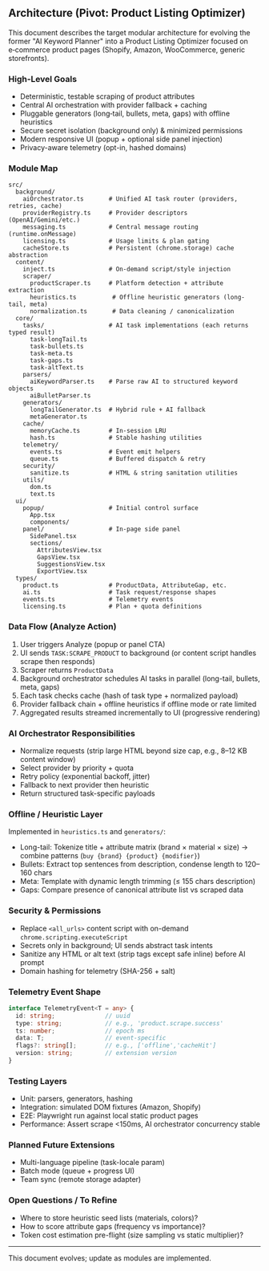 ## Architecture (Pivot: Product Listing Optimizer)

This document describes the target modular architecture for evolving the former "AI Keyword Planner" into a Product Listing Optimizer focused on e‑commerce product pages (Shopify, Amazon, WooCommerce, generic storefronts).

### High-Level Goals
- Deterministic, testable scraping of product attributes
- Central AI orchestration with provider fallback + caching
- Pluggable generators (long‑tail, bullets, meta, gaps) with offline heuristics
- Secure secret isolation (background only) & minimized permissions
- Modern responsive UI (popup + optional side panel injection)
- Privacy-aware telemetry (opt-in, hashed domains)

### Module Map
```
src/
  background/
    aiOrchestrator.ts       # Unified AI task router (providers, retries, cache)
    providerRegistry.ts     # Provider descriptors (OpenAI/Gemini/etc.)
    messaging.ts            # Central message routing (runtime.onMessage)
    licensing.ts            # Usage limits & plan gating
    cacheStore.ts           # Persistent (chrome.storage) cache abstraction
  content/
    inject.ts               # On-demand script/style injection
    scraper/
      productScraper.ts     # Platform detection + attribute extraction
      heuristics.ts          # Offline heuristic generators (long-tail, meta)
      normalization.ts       # Data cleaning / canonicalization
  core/
    tasks/                  # AI task implementations (each returns typed result)
      task-longTail.ts
      task-bullets.ts
      task-meta.ts
      task-gaps.ts
      task-altText.ts
    parsers/
      aiKeywordParser.ts    # Parse raw AI to structured keyword objects
      aiBulletParser.ts
    generators/
      longTailGenerator.ts  # Hybrid rule + AI fallback
      metaGenerator.ts
    cache/
      memoryCache.ts        # In-session LRU
      hash.ts               # Stable hashing utilities
    telemetry/
      events.ts             # Event emit helpers
      queue.ts              # Buffered dispatch & retry
    security/
      sanitize.ts           # HTML & string sanitation utilities
    utils/
      dom.ts
      text.ts
  ui/
    popup/                  # Initial control surface
      App.tsx
      components/
    panel/                  # In-page side panel
      SidePanel.tsx
      sections/
        AttributesView.tsx
        GapsView.tsx
        SuggestionsView.tsx
        ExportView.tsx
  types/
    product.ts              # ProductData, AttributeGap, etc.
    ai.ts                   # Task request/response shapes
    events.ts               # Telemetry events
    licensing.ts            # Plan + quota definitions
```

### Data Flow (Analyze Action)
1. User triggers Analyze (popup or panel CTA)
2. UI sends `TASK:SCRAPE_PRODUCT` to background (or content script handles scrape then responds)
3. Scraper returns `ProductData`
4. Background orchestrator schedules AI tasks in parallel (long-tail, bullets, meta, gaps)
5. Each task checks cache (hash of task type + normalized payload)
6. Provider fallback chain + offline heuristics if offline mode or rate limited
7. Aggregated results streamed incrementally to UI (progressive rendering)

### AI Orchestrator Responsibilities
- Normalize requests (strip large HTML beyond size cap, e.g., 8–12 KB content window)
- Select provider by priority + quota
- Retry policy (exponential backoff, jitter)
- Fallback to next provider then heuristic
- Return structured task-specific payloads

### Offline / Heuristic Layer
Implemented in `heuristics.ts` and `generators/`:
- Long-tail: Tokenize title + attribute matrix (brand × material × size) → combine patterns (`buy {brand} {product} {modifier}`)
- Bullets: Extract top sentences from description, condense length to 120–160 chars
- Meta: Template with dynamic length trimming (≤ 155 chars description)
- Gaps: Compare presence of canonical attribute list vs scraped data

### Security & Permissions
- Replace `<all_urls>` content script with on-demand `chrome.scripting.executeScript`
- Secrets only in background; UI sends abstract task intents
- Sanitize any HTML or alt text (strip tags except safe inline) before AI prompt
- Domain hashing for telemetry (SHA-256 + salt)

### Telemetry Event Shape
```ts
interface TelemetryEvent<T = any> {
  id: string;              // uuid
  type: string;            // e.g., 'product.scrape.success'
  ts: number;              // epoch ms
  data: T;                 // event-specific
  flags?: string[];        // e.g., ['offline','cacheHit']
  version: string;         // extension version
}
```

### Testing Layers
- Unit: parsers, generators, hashing
- Integration: simulated DOM fixtures (Amazon, Shopify)
- E2E: Playwright run against local static product pages
- Performance: Assert scrape <150ms, AI orchestrator concurrency stable

### Planned Future Extensions
- Multi-language pipeline (task-locale param)
- Batch mode (queue + progress UI)
- Team sync (remote storage adapter)

### Open Questions / To Refine
- Where to store heuristic seed lists (materials, colors)?
- How to score attribute gaps (frequency vs importance)?
- Token cost estimation pre-flight (size sampling vs static multiplier)?

---
This document evolves; update as modules are implemented.
